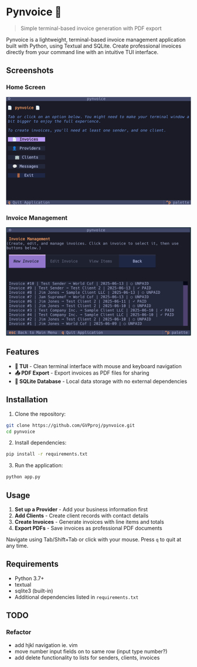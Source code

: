 # Pynvoice 📄

> Simple terminal-based invoice generation with PDF export

Pynvoice is a lightweight, terminal-based invoice management application built with Python, using Textual and SQLite. Create professional invoices directly from your command line with an intuitive TUI interface.

## Screenshots

### Home Screen

![Home Screen](./assets/homeScreen.png)

### Invoice Management

![Invoice Management](./assets/invoices.png)

## Features

- **🎨 TUI** - Clean terminal interface with mouse and keyboard navigation
- **📤 PDF Export** - Export invoices as PDF files for sharing
- **💾 SQLite Database** - Local data storage with no external dependencies

## Installation

1. Clone the repository:

```bash
git clone https://github.com/GVPproj/pynvoice.git
cd pynvoice
```

2. Install dependencies:

```bash
pip install -r requirements.txt
```

3. Run the application:

```bash
python app.py
```

## Usage

1. **Set up a Provider** - Add your business information first
2. **Add Clients** - Create client records with contact details
3. **Create Invoices** - Generate invoices with line items and totals
4. **Export PDFs** - Save invoices as professional PDF documents

Navigate using Tab/Shift+Tab or click with your mouse. Press `q` to quit at any time.

## Requirements

- Python 3.7+
- textual
- sqlite3 (built-in)
- Additional dependencies listed in `requirements.txt`

## TODO

### Refactor

- add hjkl navigation ie. vim 
- move number input fields on to same row (input type number?)
- add delete functionality to lists for senders, clients, invoices
